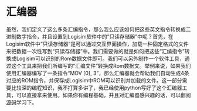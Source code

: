 # 汇编器

虽然，我们定义了这么多条汇编指令，那么我么应该如何把这些英文指令转换成二进制数字指令，并且设置到Logisim软件中的“只读存储器”中呢？首先，在Logisim软件中“只读存储器”是可以通过交互界面操作，加载一种固定格式的文件来把数据一次性写到“只读存储器”中。我们需要做的就是如何把这些“汇编指令”转换成Logisim可以识别的Rom数据文件即可。我们可以另外制作一个软件工具，通过这个工具来把我们所编写的“汇编文件”转换成Rom数据文。举例来说，如果我们使用汇编器编写了一条指令“MOV [0], 3”，那么汇编器就会帮助我们自动生成4条对应的ROM指令，并保存成Logisim中ROM可以识别并加载的文件。这一部分需要比较深的编程知识，我不打算多讲了，我已经使用python写好了这个汇编器工具，可以直接拿来使用。如果你有编程基础，并且对汇编器感兴趣的话，可以翻阅[源码](https://github.com/bitetata/Make-A-Computer/blob/main/logisim/4bit/4bit_computer%E6%B1%87%E7%BC%96%E5%99%A8.py)学习下。